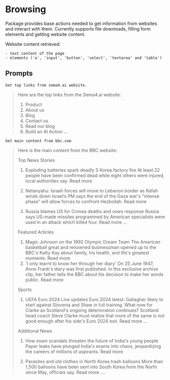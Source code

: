 # Browsing

Package provides base actions needed to get information from websites and interact with them.
Currently supports file downloads, filling form elements and getting website content.

Website content retrieved:

    - text content of the page
    - elements ('a', 'input', 'button', 'select', 'textarea' and 'table')

## Prompts

```
Get top links from sema4.ai website.
```

> Here are the top links from the Sema4.ai website:
>
> 1. Product
> 2. About us
> 3. Blog
> 4. Contact us
> 5. Read our blog
> 6. Build an AI Action
>    ...

```
Get main content from bbc.com
```

> Here is the main content from the BBC website:
>
> Top News Stories
>
> 1. Exploding batteries spark deadly S Korea factory fire
>    At least 22 people have been confirmed dead while eight others were injured, local authorities say.
>    Read more
>
> 2. Netanyahu: Israeli forces will move to Lebanon border as Rafah winds down
>    Israel’s PM says the end of the Gaza war's "intense phase” will allow forces to confront Hezbollah.
>    Read more
>
> 3. Russia blames US for Crimea deaths and vows response
>    Russia says US-made missiles programmed by American specialists were used in an attack which killed four.
>    Read more
>    ...
>
> Featured Articles
>
> 1. Magic Johnson on the 1992 Olympic Dream Team
>    The American basketball great and renowned businessman opened up to the BBC's Katty Kay about family, his health, and life's greatest moments.
>    Read more
> 2. 'I only learnt to know her through her diary'
>    On 25 June 1947, Anne Frank's diary was first published. In this exclusive archive clip, her father tells the BBC about his decision to make her words public.
>    Read more
>
> Sports
>
> 1. UEFA Euro 2024
>    Live updates
>    Euro 2024 latest: Gallagher likely to start against Slovenia and Shaw in full training.
>    What now for Clarke as Scotland's ongoing deterioration continues?
>    Scotland head coach Steve Clarke must realize that more of the same is not good enough after his side's Euro 2024 exit.
>    Read more
>    ...
>
> Additional News
>
> 1. How exam scandals threaten the future of India's young people
>    Paper leaks have plunged India's exams into chaos, jeopardizing the careers of millions of aspirants.
>    Read more
>
> 2. Parasites and old clothes in North Korea trash balloons
>    More than 1,500 balloons have been sent into South Korea from the North since May, officials say.
>    Read more
>    ....
